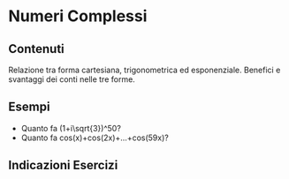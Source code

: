 # Numeri Complessi

## Contenuti

Relazione tra forma cartesiana, trigonometrica ed esponenziale.
Benefici e svantaggi dei conti nelle tre forme.

## Esempi

- Quanto fa (1+i\sqrt{3})^50?
- Quanto fa cos(x)+cos(2x)+...+cos(59x)?

## Indicazioni Esercizi


